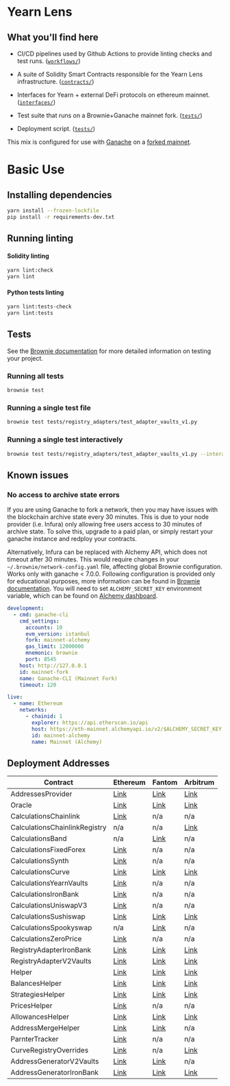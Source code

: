 # Yearn Lens

## What you'll find here

- CI/CD pipelines used by Github Actions to provide linting checks and test runs. ([`workflows/`](`.github/workflows/`))

- A suite of Solidity Smart Contracts responsible for the Yearn Lens infrastructure. ([`contracts/`](`contracts/`))

- Interfaces for Yearn + external DeFi protocols on ethereum mainnet. ([`interfaces/`](`interfaces/`))

- Test suite that runs on a Brownie+Ganache mainnet fork. ([`tests/`](tests))

- Deployment script. ([`tests/`](tests))

This mix is configured for use with [Ganache](https://github.com/trufflesuite/ganache-cli) on a [forked mainnet](https://eth-brownie.readthedocs.io/en/stable/network-management.html#using-a-forked-development-network).

# Basic Use

## Installing dependencies

```bash
yarn install --frozen-lockfile
pip install -r requirements-dev.txt
```

## Running linting

#### Solidity linting

```bash
yarn lint:check
yarn lint
```

#### Python tests linting

```bash
yarn lint:tests-check
yarn lint:tests
```

## Tests

See the [Brownie documentation](https://eth-brownie.readthedocs.io/en/stable/tests-pytest-intro.html) for more detailed information on testing your project.

### Running all tests

```bash
brownie test
```

### Running a single test file

```bash
brownie test tests/registry_adapters/test_adapter_vaults_v1.py
```

### Running a single test interactively

```bash
brownie test tests/registry_adapters/test_adapter_vaults_v1.py --interactive
```

## Known issues

### No access to archive state errors

If you are using Ganache to fork a network, then you may have issues with the blockchain archive state every 30 minutes. This is due to your node provider (i.e. Infura) only allowing free users access to 30 minutes of archive state. To solve this, upgrade to a paid plan, or simply restart your ganache instance and redploy your contracts.

Alternatively, Infura can be replaced with Alchemy API, which does not timeout after 30 minutes. This would require changes in your `~/.brownie/network-config.yaml` file, affecting global Brownie configuration. Works only with ganache < 7.0.0.
Following configuration is provided only for educational purposes, more information can be found in [Brownie documentation](https://eth-brownie.readthedocs.io/en/stable/config.html#networks). You will need to set `ALCHEMY_SECRET_KEY` environment variable, which can be found on [Alchemy dashboard](https://dashboard.alchemyapi.io/).

```yaml
development:
  - cmd: ganache-cli
    cmd_settings:
      accounts: 10
      evm_version: istanbul
      fork: mainnet-alchemy
      gas_limit: 12000000
      mnemonic: brownie
      port: 8545
    host: http://127.0.0.1
    id: mainnet-fork
    name: Ganache-CLI (Mainnet Fork)
    timeout: 120

live:
  - name: Ethereum
    networks:
      - chainid: 1
        explorer: https://api.etherscan.io/api
        host: https://eth-mainnet.alchemyapi.io/v2/$ALCHEMY_SECRET_KEY
        id: mainnet-alchemy
        name: Mainnet (Alchemy)
```

## Deployment Addresses

| Contract | Ethereum | Fantom | Arbitrum |
| -------- | -------- | ------ | -------- |
| AddressesProvider        | [Link](https://etherscan.io/address/0xe11dC9f2Ab122dC5978EACA41483Da0D7D7e6128) | [Link](https://ftmscan.com/address/0xac5A9E4135A3A26497F3890bFb602b06Ee592B61) | [Link](https://arbiscan.io/address/0xcAd10033C86B0C1ED6bfcCAa2FF6779938558E9f) |
| Oracle                   | [Link](https://etherscan.io/address/0x83d95e0D5f402511dB06817Aff3f9eA88224B030) | [Link](https://ftmscan.com/address/0x57AA88A0810dfe3f9b71a9b179Dd8bF5F956C46A) | [Link](https://arbiscan.io/address/0x043518ab266485dc085a1db095b8d9c2fc78e9b9) |
| CalculationsChainlink    | [Link](https://etherscan.io/address/0xc8D60D8273E69E63eAFc4EA342f96AD593A4ba10) | n/a | n/a |
| CalculationsChainlinkRegistry | n/a | n/a | [Link](https://arbiscan.io/address/0x9d032763693d4ef989b630de2eca8750bde88219) |
| CalculationsBand         | n/a | [Link](https://ftmscan.com/address/0xebaa0b431618bcd9ea67d39c232625c20880d9ba) | n/a |
| CalculationsFixedForex   | [Link](https://etherscan.io/address/0x9956ca141c344e177829671ec0f1a9d4ab3cb1fd) | n/a | n/a |
| CalculationsSynth        | [Link](https://etherscan.io/address/0x5a04749532195d5d16268da74775defcc843151a) | n/a | n/a |
| CalculationsCurve        | [Link](https://etherscan.io/address/0xf1c3047c6310806de1d25535bc50748815066a7b) | [Link](https://ftmscan.com/address/0x0b53e9df372e72d8fdcdbedfbb56059957a37128) | [Link](https://arbiscan.io/address/0x3268c3bda100ef0ff3c2d044f23eab62c80d78d2) |
| CalculationsYearnVaults  | [Link](https://etherscan.io/address/0x38477f2159638956d33e18951d98238a53b9aa3c) | n/a | n/a |
| CalculationsIronBank     | [Link](https://etherscan.io/address/0x5ee8d20afc721abefbb00bc7c049f0de832bee3e) | n/a | n/a |
| CalculationsUniswapV3    | [Link](https://etherscan.io/address/0x3df0f396cf5e472fa59c126fa765a176e1ceb0f6) | n/a | n/a |
| CalculationsSushiswap    | [Link](https://etherscan.io/address/0xab8be4f563f77fae19af22f4465340675e1d2154) | [Link](https://ftmscan.com/address/0x44536de2220987d098d1d29d3aafc7f7348e9ee4) | [Link](https://arbiscan.io/address/0x5ea7e501c9a23f4a76dc7d33a11d995b13a1dd25) |
| CalculationsSpookyswap   | n/a | [Link](https://ftmscan.com/address/0x560144c25e53149ac410e5d33bdb131e49a850e5#code) | n/a |
| CalculationsZeroPrice    | [Link](https://etherscan.io/address/0xa8b5ff097a10a264c30ec302023730fe51b7d8d7) | n/a | n/a |
| RegistryAdapterIronBank  | [Link](https://etherscan.io/address/0x5D03ad44F4Fce73407C73A1779295011691D2e1F) | [Link](https://ftmscan.com/address/0x1164587b49ff7ace303962cc7a7e0841c1b34986) | [Link](https://arbiscan.io/address/0x7aad416eb4e16a27b85e7076dd56742a44e9d25b) |
| RegistryAdapterV2Vaults  | [Link](https://etherscan.io/address/0x240315db938d44bb124ae619f5Fd0269A02d1271) | [Link](https://ftmscan.com/address/0xf628fb7436ffc382e2af8e63dd7ccbaa142e3cd1) | [Link](https://arbiscan.io/address/0x57aa88a0810dfe3f9b71a9b179dd8bf5f956c46a) |
| Helper                   | [Link](https://etherscan.io/address/0x5AACD0D03096039aC4381CD814637e9FB7C34a6f) | [Link](https://ftmscan.com/address/0xe55dd55b3355c261a048b3f310706c7478657d74) | [Link](https://arbiscan.io/address/0xe55dd55b3355c261a048b3f310706c7478657d74) |
| BalancesHelper           | [Link](https://etherscan.io/address/0x855ffe28019106d089bc018df18838f8d241c402) | [Link](https://ftmscan.com/address/0x6b8de08d2520c955554e837ae72022cd46ba7f0e) | [Link](https://arbiscan.io/address/0x94734ba0f9f8c2464d963a402743fd79b402efd7) |
| StrategiesHelper         | [Link](https://etherscan.io/address/0xae813841436fe29b95a14ac701afb1502c4cb789) | [Link](https://ftmscan.com/address/0x97d0be2a72fc4db90ed9dbc2ea7f03b4968f6938) | [Link](https://arbiscan.io/address/0x66a1a27f4b22dcaa24e427dcffbf0cddd9d35e0f) |
| PricesHelper             | [Link](https://etherscan.io/address/0x090ea08061b61c4d99b423cee8835017bd9d8b3e) | n/a | n/a |
| AllowancesHelper         | [Link](https://etherscan.io/address/0x4218e20db87023049fc582aaa4bd47a3611a20ab) | [Link](https://ftmscan.com/address/0x14785e5e3650f0603ee17401c9890de380713914) | [Link](https://arbiscan.io/address/0xf5875d60241c8f6448649206a6f485b812acf44d) |
| AddressMergeHelper       | [Link](https://etherscan.io/address/0x957e3ae7983155a9f9e08da555b8084448be26e4) | [Link](https://ftmscan.com/address/0x001d0a58b336f60ee050cb11ee455fd7eb984518) | n/a |
| ParnterTracker           | [Link](https://etherscan.io/address/0x8ee392a4787397126C163Cb9844d7c447da419D8) | n/a | n/a |
| CurveRegistryOverrides   | [Link](https://etherscan.io/address/0xc455D134AfCC5353317A4e5afb553Fd5Ab6C2eE3) | n/a | [Link](https://arbiscan.io/address/0x3d197c5b6ea199e04ed4c9002e8435bb371efeed) |
| AddressGeneratorV2Vaults | [Link]() | [Link](https://ftmscan.com/address/0x8ca27a3ab8917a033f278D20135d2467faA099bA) | n/a |
| AddressGeneratorIronBank | [Link]() | [Link](https://ftmscan.com/address/0x5ABdfDfa0cF2d83c4755E0a2a782eF57FEd5c23B) | [Link](https://arbiscan.io/address/0x941f727f267913e76e3f03a25d3bc7c07e891763) |
